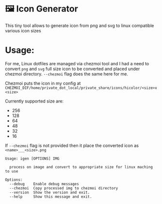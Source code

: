 # 🖼️ Icon Generator

This tiny tool allows to generate icon from png and svg to linux compatible various icon sizes

# Usage:

For me, Linux dotfiles are managed via chezmoi tool and I had a need to convert `png` and `svg` full size icon to be converted and placed under chezmoi directory. `--chezmoi` flag does the same here for me.

Chezmoi puts the icon in my config at `CHEZMOI_DIF/home/private_dot_local/private_share/icons/hicolor/<size>x<size>`

Currently supported size are:

- 256
- 128
- 64
- 48
- 32
- 16

If `--chezmoi` flag is not provided then it place the converted icon as `<name>___<size>.png`

```
Usage: igen [OPTIONS] IMG

  process on image and convert to appropriate size for linux maching to use

Options:
  --debug    Enable debug messages
  --chezmoi  Copy processed img to chezmoi directory
  --version  Show the version and exit.
  --help     Show this message and exit.
```
